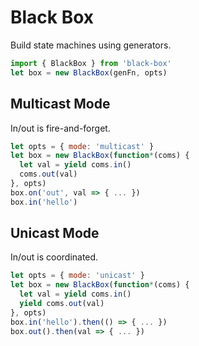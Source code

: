 # Black Box

Build state machines using generators.

```js
import { BlackBox } from 'black-box'
let box = new BlackBox(genFn, opts)
```

## Multicast Mode

In/out is fire-and-forget.

```js
let opts = { mode: 'multicast' }
let box = new BlackBox(function*(coms) {
  let val = yield coms.in()
  coms.out(val)
}, opts)
box.on('out', val => { ... })
box.in('hello')
```

## Unicast Mode

In/out is coordinated.

```js
let opts = { mode: 'unicast' }
let box = new BlackBox(function*(coms) {
  let val = yield coms.in()
  yield coms.out(val)
}, opts)
box.in('hello').then(() => { ... })
box.out().then(val => { ... })
```

